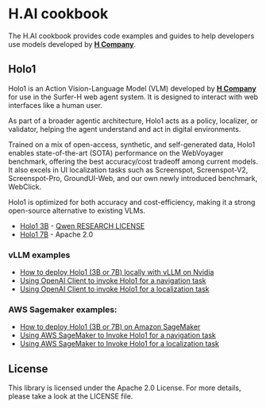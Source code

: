 # H.AI cookbook

The H.AI cookbook provides code examples and guides to help developers use models developed by [**H Company**](https://www.hcompany.ai/).

## Holo1

Holo1 is an Action Vision-Language Model (VLM) developed by [**H Company**](https://www.hcompany.ai/) for use in the Surfer-H web agent system. It is designed to interact with web interfaces like a human user.

As part of a broader agentic architecture, Holo1 acts as a policy, localizer, or validator, helping the agent understand and act in digital environments.

Trained on a mix of open-access, synthetic, and self-generated data, Holo1 enables state-of-the-art (SOTA) performance on the WebVoyager benchmark, offering the best accuracy/cost tradeoff among current models. It also excels in UI localization tasks such as Screenspot, Screenspot-V2, Screenspot-Pro, GroundUI-Web, and our own newly introduced benchmark, WebClick.

Holo1 is optimized for both accuracy and cost-efficiency, making it a strong open-source alternative to existing VLMs.

- [Holo1 3B](https://huggingface.co/Hcompany/Holo1-3B) - [Qwen RESEARCH LICENSE](https://huggingface.co/Qwen/Qwen2.5-VL-3B-Instruct/blob/main/LICENSE)
- [Holo1 7B](https://huggingface.co/Hcompany/Holo1-7B) - Apache 2.0

### vLLM examples

- [How to deploy Holo1 (3B or 7B) locally with vLLM on Nvidia](https://github.com/hcompai/hai-cookbook/blob/main/holo1/vllm/README.md)
- [Using OpenAI Client to invoke Holo1 for a navigation task](https://github.com/hcompai/hai-cookbook/blob/main/holo1/vllm/invoke_navigation.ipynb)
- [Using OpenAI Client to invoke Holo1 for a localization task](https://github.com/hcompai/hai-cookbook/blob/main/holo1/vllm/invoke_localization.ipynb)

### AWS Sagemaker examples:

- [How to deploy Holo1 (3B or 7B) on Amazon SageMaker](https://github.com/hcompai/hai-cookbook/blob/main/holo1/sagemaker/deploy.ipynb)
- [Using AWS SageMaker to Invoke Holo1 for a navigation task](https://github.com/hcompai/hai-cookbook/blob/main/holo1/sagemaker/invoke_navigation.ipynb)
- [Using AWS SageMaker to Invoke Holo1 for a localization task](https://github.com/hcompai/hai-cookbook/blob/main/holo1/sagemaker/invoke_localization.ipynb)


## License

This library is licensed under the Apache 2.0 License. For more details, please take a look at the LICENSE file.
